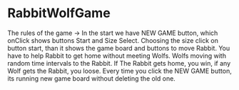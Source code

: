 # RabbitWolfGame
The rules of the game -> In the start we have NEW GAME button, which onClick shows buttons Start and Size Select. Choosing the size click on button start, than it shows the game board and  buttons to move Rabbit. You have to help Rabbit to get home without meeting Wolfs. Wolfs moving with random time intervals to the Rabbit. If The Rabbit gets home, you win, if any Wolf gets the Rabbit, you loose. Every time you click the NEW GAME button, its running new game board without deleting the old one․
